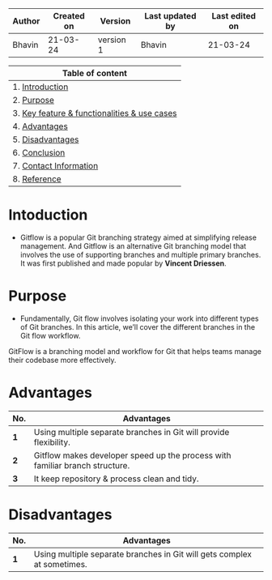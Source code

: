 | Author | Created on | Version | Last updated by | Last edited on |
| ------ | ---------- | ------- | --------------- | -------------- |
| Bhavin    | 21-03-24   | version 1 | Bhavin         | 21-03-24       |

| Table of content|
| --------------- |
| 1. [Introduction]()
| 2. [Purpose]()
| 3. [ Key feature & functionalities & use cases]()
| 4. [Advantages]()
| 5. [Disadvantages]()
| 6. [Conclusion]()
| 7. [Contact Information]()
| 8. [Reference]()

# Intoduction

- Gitflow is a popular Git branching strategy aimed at simplifying release management. And Gitflow is an alternative Git branching model that involves the use of supporting branches and multiple primary branches. It was first published and made popular by **Vincent Driessen**.

# Purpose

- Fundamentally, Git flow involves isolating your work into different types of Git branches. In this article, we’ll cover the different branches in the Git flow workflow. 

GitFlow is a branching model and workflow for Git that helps teams manage their codebase more effectively.

# Advantages
| No.                   | Advantages                                                                                                     |
|---------------------------|-----------------------------------------------------------------------------------------------------------------|
| **1** | Using multiple separate branches in Git will provide flexibility. |
| **2** | Gitflow makes developer speed up the process with familiar branch structure. |
| **3** | It keep repository & process clean and tidy. |

# Disadvantages
| No.                   | Advantages                                                                                                     |
|---------------------------|-----------------------------------------------------------------------------------------------------------------|
| **1** | Using multiple separate branches in Git will gets complex at sometimes. |
